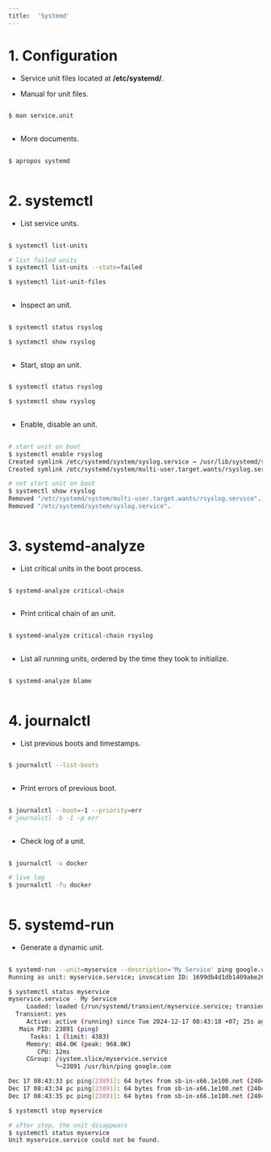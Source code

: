 ```yaml
---
title:  'Systemd'
---
```



# 1. Configuration
- Service unit files located at **/etc/systemd/**.

- Manual for unit files.
```sh
  
$ man service.unit
  
```

- More documents.
```sh
  
$ apropos systemd
  
```

# 2. systemctl
- List service units.
```sh
  
$ systemctl list-units

# list failed units
$ systemctl list-units --state=failed

$ systemctl list-unit-files
  
```

- Inspect an unit.
```sh
  
$ systemctl status rsyslog

$ systemctl show rsyslog
  
```

- Start, stop an unit.
```sh
  
$ systemctl status rsyslog

$ systemctl show rsyslog
  
```

- Enable, disable an unit.
```sh
  
# start unit on boot
$ systemctl enable rsyslog
Created symlink /etc/systemd/system/syslog.service → /usr/lib/systemd/system/rsyslog.service.
Created symlink /etc/systemd/system/multi-user.target.wants/rsyslog.service → /usr/lib/systemd/system/rsyslog.service.

# not start unit on boot
$ systemctl show rsyslog
Removed "/etc/systemd/system/multi-user.target.wants/rsyslog.service".
Removed "/etc/systemd/system/syslog.service".
  
```


# 3. systemd-analyze
- List critical units in the boot process.
```sh
  
$ systemd-analyze critical-chain
  
```

- Print critical chain of an unit.
```sh
  
$ systemd-analyze critical-chain rsyslog
  
```

- List all running units, ordered by the time they took to initialize.
```sh
  
$ systemd-analyze blame
  
```


# 4. journalctl
- List previous boots and timestamps.
```sh
  
$ journalctl --list-boots
  
```

- Print errors of previous boot.
```sh
  
$ journalctl --boot=-1 --priority=err
# journalctl -b -1 -p err
  
```

- Check log of a unit.
```sh
  
$ journalctl -u docker

# live log
$ journalctl -fu docker
  
```


# 5. systemd-run
- Generate a dynamic unit.
```sh
  
$ systemd-run --unit=myservice --description='My Service' ping google.com
Running as unit: myservice.service; invocation ID: 1699db4d1db1409abe26f92506ec4fe1

$ systemctl status myservice
myservice.service - My Service
     Loaded: loaded (/run/systemd/transient/myservice.service; transient)
  Transient: yes
     Active: active (running) since Tue 2024-12-17 08:43:18 +07; 25s ago
   Main PID: 23891 (ping)
      Tasks: 1 (limit: 4383)
     Memory: 464.0K (peak: 968.0K)
        CPU: 12ms
     CGroup: /system.slice/myservice.service
             └─23891 /usr/bin/ping google.com

Dec 17 08:43:33 pc ping[23891]: 64 bytes from sb-in-x66.1e100.net (2404:6800:4003:c01::66): icmp_seq=>
Dec 17 08:43:34 pc ping[23891]: 64 bytes from sb-in-x66.1e100.net (2404:6800:4003:c01::66): icmp_seq=>
Dec 17 08:43:35 pc ping[23891]: 64 bytes from sb-in-x66.1e100.net (2404:6800:4003:c01::66): icmp_seq=>

$ systemctl stop myservice

# after stop, the unit disappears
$ systemctl status myservice
Unit myservice.service could not be found.
  
```